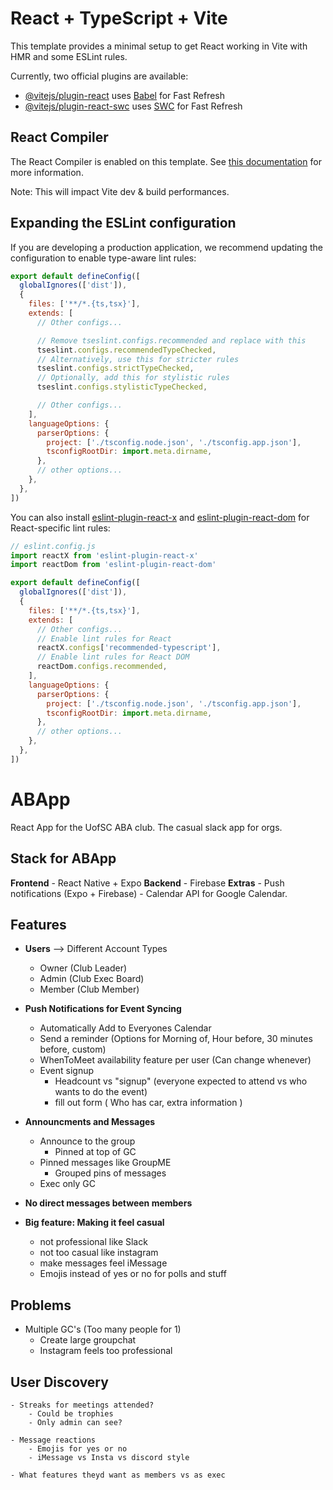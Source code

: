 # React + TypeScript + Vite

This template provides a minimal setup to get React working in Vite with HMR and some ESLint rules.

Currently, two official plugins are available:

- [@vitejs/plugin-react](https://github.com/vitejs/vite-plugin-react/blob/main/packages/plugin-react) uses [Babel](https://babeljs.io/) for Fast Refresh
- [@vitejs/plugin-react-swc](https://github.com/vitejs/vite-plugin-react/blob/main/packages/plugin-react-swc) uses [SWC](https://swc.rs/) for Fast Refresh

## React Compiler

The React Compiler is enabled on this template. See [this documentation](https://react.dev/learn/react-compiler) for more information.

Note: This will impact Vite dev & build performances.

## Expanding the ESLint configuration

If you are developing a production application, we recommend updating the configuration to enable type-aware lint rules:

```js
export default defineConfig([
  globalIgnores(['dist']),
  {
    files: ['**/*.{ts,tsx}'],
    extends: [
      // Other configs...

      // Remove tseslint.configs.recommended and replace with this
      tseslint.configs.recommendedTypeChecked,
      // Alternatively, use this for stricter rules
      tseslint.configs.strictTypeChecked,
      // Optionally, add this for stylistic rules
      tseslint.configs.stylisticTypeChecked,

      // Other configs...
    ],
    languageOptions: {
      parserOptions: {
        project: ['./tsconfig.node.json', './tsconfig.app.json'],
        tsconfigRootDir: import.meta.dirname,
      },
      // other options...
    },
  },
])
```

You can also install [eslint-plugin-react-x](https://github.com/Rel1cx/eslint-react/tree/main/packages/plugins/eslint-plugin-react-x) and [eslint-plugin-react-dom](https://github.com/Rel1cx/eslint-react/tree/main/packages/plugins/eslint-plugin-react-dom) for React-specific lint rules:

```js
// eslint.config.js
import reactX from 'eslint-plugin-react-x'
import reactDom from 'eslint-plugin-react-dom'

export default defineConfig([
  globalIgnores(['dist']),
  {
    files: ['**/*.{ts,tsx}'],
    extends: [
      // Other configs...
      // Enable lint rules for React
      reactX.configs['recommended-typescript'],
      // Enable lint rules for React DOM
      reactDom.configs.recommended,
    ],
    languageOptions: {
      parserOptions: {
        project: ['./tsconfig.node.json', './tsconfig.app.json'],
        tsconfigRootDir: import.meta.dirname,
      },
      // other options...
    },
  },
])
```

# ABApp
React App for the UofSC ABA club.
The casual slack app for orgs.


## Stack for ABApp
**Frontend**
    - React Native + Expo
**Backend**
    - Firebase
**Extras**
    - Push notifications (Expo + Firebase)
    - Calendar API for Google Calendar.


## **Features**
- **Users** --> Different Account Types
    - Owner (Club Leader)
    - Admin (Club Exec Board)
    - Member (Club Member)

- **Push Notifications for Event Syncing**
    - Automatically Add to Everyones Calendar
    - Send a reminder (Options for Morning of, Hour before, 30 minutes before, custom)
    - WhenToMeet availability feature per user (Can change whenever)
    - Event signup
        - Headcount vs "signup" (everyone expected to attend vs who wants to do the event)
        - fill out form ( Who has car, extra information )

- **Announcments and Messages**
    - Announce to the group
        - Pinned at top of GC
    - Pinned messages like GroupME
        - Grouped pins of messages
    - Exec only GC

- **No direct messages between members**

- **Big feature: Making it feel casual**
    - not professional like Slack
    - not too casual like instagram
    - make messages feel iMessage
    - Emojis instead of yes or no for polls and stuff

## Problems
- Multiple GC's (Too many people for 1)
    - Create large groupchat
    - Instagram feels too professional



## User Discovery
    - Streaks for meetings attended? 
        - Could be trophies
        - Only admin can see?

    - Message reactions
        - Emojis for yes or no
        - iMessage vs Insta vs discord style

    - What features theyd want as members vs as exec